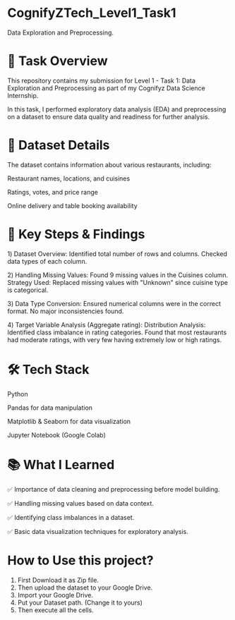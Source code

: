 # CognifyZTech_Level1_Task1
Data Exploration and Preprocessing.

# 🚀 Task Overview
This repository contains my submission for Level 1 - Task 1: Data Exploration and Preprocessing as part of my Cognifyz Data Science Internship.

In this task, I performed exploratory data analysis (EDA) and preprocessing on a dataset to ensure data quality and readiness for further analysis.

# 📂 Dataset Details
The dataset contains information about various restaurants, including:

Restaurant names, locations, and cuisines

Ratings, votes, and price range

Online delivery and table booking availability

# 📌 Key Steps & Findings
1️) Dataset Overview:
Identified total number of rows and columns. 
Checked data types of each column.

2️) Handling Missing Values:
Found 9 missing values in the Cuisines column.
Strategy Used: Replaced missing values with "Unknown" since cuisine type is categorical.

3️) Data Type Conversion:
Ensured numerical columns were in the correct format.
No major inconsistencies found.

4️) Target Variable Analysis (Aggregate rating):
Distribution Analysis: Identified class imbalance in rating categories.
Found that most restaurants had moderate ratings, with very few having extremely low or high ratings.

# 🛠️ Tech Stack
Python

Pandas for data manipulation

Matplotlib & Seaborn for data visualization

Jupyter Notebook (Google Colab)

# 📚 What I Learned
✅ Importance of data cleaning and preprocessing before model building.

✅ Handling missing values based on data context.

✅ Identifying class imbalances in a dataset.

✅ Basic data visualization techniques for exploratory analysis.

# How to Use this project?
1. First Download it as Zip file.
2. Then upload the dataset to your Google Drive.
3. Import your Google Drive.
4. Put your Dataset path. (Change it to yours)
5. Then execute all the cells.

